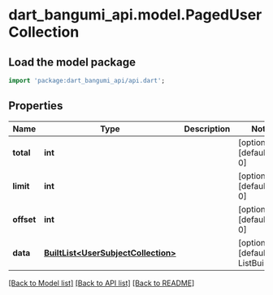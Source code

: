 # dart_bangumi_api.model.PagedUserCollection

## Load the model package
```dart
import 'package:dart_bangumi_api/api.dart';
```

## Properties
Name | Type | Description | Notes
------------ | ------------- | ------------- | -------------
**total** | **int** |  | [optional] [default to 0]
**limit** | **int** |  | [optional] [default to 0]
**offset** | **int** |  | [optional] [default to 0]
**data** | [**BuiltList&lt;UserSubjectCollection&gt;**](UserSubjectCollection.md) |  | [optional] [default to ListBuilder()]

[[Back to Model list]](../README.md#documentation-for-models) [[Back to API list]](../README.md#documentation-for-api-endpoints) [[Back to README]](../README.md)



